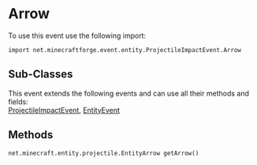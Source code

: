 # Arrow

To use this event use the following import:
```groovy:no-line-numbers
import net.minecraftforge.event.entity.ProjectileImpactEvent.Arrow
```

## Sub-Classes
This event extends the following events and can use all their methods and fields: <br>
[ProjectileImpactEvent](index.md), [EntityEvent](../entity_event/index.md)

## Methods
```groovy:no-line-numbers
net.minecraft.entity.projectile.EntityArrow getArrow()
```
